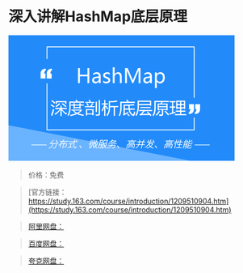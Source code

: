 # 深入讲解HashMap底层原理

![img](../../../assets/study163/free/38ce438433cb40d399869286621d515a.png)

> 价格：免费

> [官方链接：https://study.163.com/course/introduction/1209510904.htm](https://study.163.com/course/introduction/1209510904.htm)

> [阿里网盘：]()

> [百度网盘：]()

> [夸克网盘：]()
